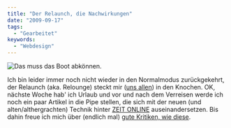 ```yaml
---
title: "Der Relaunch, die Nachwirkungen"
date: "2009-09-17"
tags:
  - "Gearbeitet"
keywords:
  - "Webdesign"
---
```


![Das muss das Boot abkönnen.](/images/codecandies/boot.jpg)

Ich bin leider immer noch nicht wieder in den Normalmodus zurückgekehrt, der Relaunch (aka. Relounge) steckt mir ([uns allen](http://anmutunddemut.de/2009/09/12/schwere-see)) in den Knochen. OK, nächste Woche hab' ich Urlaub und vor und nach dem Verreisen werde ich noch ein paar Artikel in die Pipe stellen, die sich mit der neuen (und alten/althergrachten) Technik hinter [ZEIT ONLINE](http://www.zeit.de) auseinandersetzen. Bis dahin freue ich mich über (endlich mal) [gute Kritiken, wie diese](http://www.designtagebuch.de/zeit-online-relaunch-2009/).

